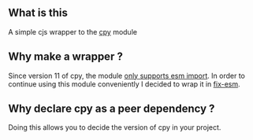 ## What is this

A simple cjs wrapper to the [cpy](https://github.com/sindresorhus/cpy) module

## Why make a wrapper ?

Since version 11 of cpy, the module [only supports esm import](https://github.com/sindresorhus/cpy/commit/f2b332123cfe7d9cd924577894fa4dd277ef6b4a).
In order to continue using this module conveniently I decided to wrap it in [fix-esm](https://www.npmjs.com/package/fix-esm).

## Why declare cpy as a peer dependency ?

Doing this allows you to decide the version of cpy in your project.
